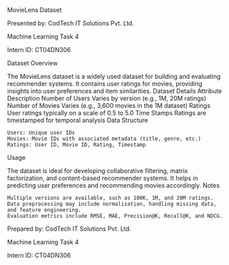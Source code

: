 MovieLens Dataset

Presented by: CodTech IT Solutions Pvt. Ltd.

Machine Learning Task 4

Intern ID: CT04DN306

Dataset Overview

The MovieLens dataset is a widely used dataset for building and evaluating recommender systems. It contains user ratings for movies, providing insights into user preferences and item similarities.
Dataset Details
Attribute 	Description
Number of Users 	Varies by version (e.g., 1M, 20M ratings)
Number of Movies 	Varies (e.g., 3,600 movies in the 1M dataset)
Ratings 	User ratings typically on a scale of 0.5 to 5.0
Time Stamps 	Ratings are timestamped for temporal analysis
Data Structure

    Users: Unique user IDs
    Movies: Movie IDs with associated metadata (title, genre, etc.)
    Ratings: User ID, Movie ID, Rating, Timestamp

Usage

The dataset is ideal for developing collaborative filtering, matrix factorization, and content-based recommender systems. It helps in predicting user preferences and recommending movies accordingly.
Notes

    Multiple versions are available, such as 100K, 1M, and 20M ratings.
    Data preprocessing may include normalization, handling missing data, and feature engineering.
    Evaluation metrics include RMSE, MAE, Precision@K, Recall@K, and NDCG.

Prepared by:
CodTech IT Solutions Pvt. Ltd.

Machine Learning Task 4

Intern ID: CT04DN306
